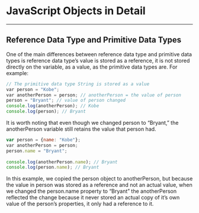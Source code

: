 # JavaScript Objects in Detail
--------------------------------

## Reference Data Type and Primitive Data Types
One of the main differences between reference data type and primitive data types is reference data type’s value is stored as a reference, it is not stored directly on the variable, as a value, as the primitive data types are. For example:

```javascript
// The primitive data type String is stored as a value​
​var person = "Kobe";  
​var anotherPerson = person; // anotherPerson = the value of person​
person = "Bryant"; // value of person changed​
console.log(anotherPerson); // Kobe​
console.log(person); // Bryant
```

It is worth noting that even though we changed person to “Bryant,” the anotherPerson variable still retains the value that person had.

```javascript
var person = {name: "Kobe"};
​var anotherPerson = person;
person.name = "Bryant";
​
console.log(anotherPerson.name); // Bryant​
console.log(person.name); // Bryant
```
In this example, we copied the person object to anotherPerson, but because the value in person was stored as a reference and not an actual value, when we changed the person.name property to “Bryant” the anotherPerson reflected the change because it never stored an actual copy of it’s own value of the person’s properties, it only had a reference to it.
